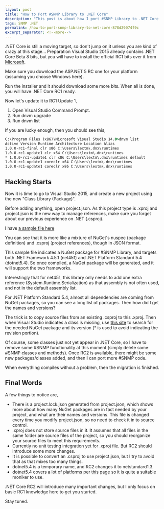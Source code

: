 ```yaml
---
layout: post
title: "How to Port #SNMP Library to .NET Core"
description: "This post is about how I port #SNMP Library to .NET Core."
tags: SNMP .NET
permalink: /how-to-port-snmp-library-to-net-core-878d29074f9c
excerpt_separator: <!--more-->
---
```

.NET Core is still a moving target, so don't jump on it unless you are kind of crazy at this stage…
Preparation
Visual Studio 2015 already contains .NET Core Beta 8 bits, but you will have to install the official RC1 bits over it from [Microsoft](https://get.asp.net/).
<!--more-->

Make sure you download the ASP.NET 5 RC one for your platform (assuming you choose Windows here).

Run the installer and it should download some more bits. When all is done, you will have .NET Core RC1 ready.

Now let's update it to RC1 Update 1,

1. Open Visual Studio Command Prompt.
1. Run dnvm upgrade
1. Run dnvm list

If you are lucky enough, then you should see this,

``` cmd
C:\Program Files (x86)\Microsoft Visual Studio 14.0>dnvm list
Active Version Runtime Architecture Location Alias
1.0.0-rc1-final clr x86 C:\Users\lextm\.dnx\runtimes
1.0.0-rc1-update1 clr x64 C:\Users\lextm\.dnx\runtimes
* 1.0.0-rc1-update1 clr x86 C:\Users\lextm\.dnx\runtimes default
1.0.0-rc1-update1 coreclr x64 C:\Users\lextm\.dnx\runtimes
1.0.0-rc1-update1 coreclr x86 C:\Users\lextm\.dnx\runtimes
```

## Hacking Starts

Now it is time to go to Visual Studio 2015, and create a new project using the new "Class Library (Package)".

Before adding anything, open project.json. As this project type is .xproj and project.json is the new way to manage references, make sure you forget about our previous experience on .NET (.csproj).

I have [a sample file here](https://github.com/lextudio/sharpsnmplib/blob/netcore5/SharpSnmpLib/project.json)

You can see that it is more like a mixture of NuGet's nuspec (package definition) and .csproj (project references), though in JSON format.

This sample file indicates a NuGet package for #SNMP Library, and targets both .NET Framework 4.5.1 (net451) and .NET Platform Standard 5.4 (dotnet5.4). So once compiled, a NuGet package will be generated, and it will support the two frameworks.

Interestingly that for net451, this library only needs to add one extra reference (System.Runtime.Serialization) as that assembly is not often used, and not in the default assembly list.

For .NET Platform Standard 5.4, almost all dependencies are coming from NuGet packages, so you can see a long list of packages. Then how did I get the names and versions?

The trick is to copy source files from an existing .csproj to this .xproj. Then when Visual Studio indicates a class is missing, use [this site](http://packagesearch.azurewebsites.net) to search for the needed NuGet package and its version (* is used to avoid indicating the revision portion).

Of course, some classes just not yet appear in .NET Core, so I have to remove some #SNMP functionality at this moment (simply delete some #SNMP classes and methods). Once RC2 is available, there might be some new packages/classes added, and then I can port more #SNMP code.

When everything compiles without a problem, then the migration is finished.

## Final Words

A few things to notice are,

* There is a project.lock.json generated from project.json, which shows more about how many NuGet packages are in fact needed by your project, and what are their names and versions. This file is changed every time you modify project.json, so no need to check it in to source control.
* .xproj does not store source files in it. It assumes that all files in the same folder are source files of the project, so you should reorganize your source files to meet this requirements.
* Currently no unit testing integration yet for .xproj file. But RC2 should introduce some more changes.
* It is possible to convert an .csproj to use project.json, but I try to avoid that as that mixes too many things.
* dotnet5.4 is a temporary name, and RC2 changes it to netstandard1.3.
* dotnet5.4 covers a lot of platforms per [this page](https://github.com/dotnet/corefx/blob/master/Documentation/architecture/net-platform-standard.md) so it is quite a suitable moniker to use.

.NET Core RC2 will introduce many important changes, but I only focus on basic RC1 knowledge here to get you started.

Stay tuned.